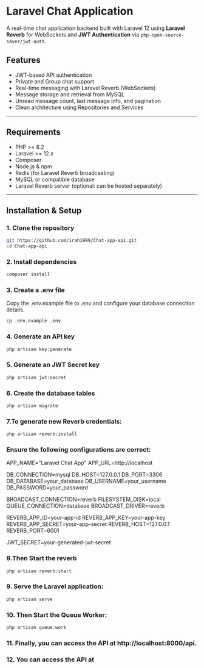 # Laravel Chat Application

A real-time chat application backend built with Laravel 12 using **Laravel Reverb** for WebSockets and **JWT Authentication** via `php-open-source-saver/jwt-auth`.

## Features

- JWT-based API authentication
- Private and Group chat support
- Real-time messaging with Laravel Reverb (WebSockets)
- Message storage and retrieval from MySQL
- Unread message count, last message info, and pagination
- Clean architecture using Repositories and Services

---

## Requirements

- PHP >= 8.2
- Laravel >= 12.x
- Composer
- Node.js & npm
- Redis (for Laravel Reverb broadcasting)
- MySQL or compatible database
- Laravel Reverb server (optional: can be hosted separately)

---

## Installation & Setup

### 1. Clone the repository

```bash
git https://github.com/irah1999/Chat-app-api.git
cd Chat-app-api
```

### 2. Install dependencies

```bash
composer install

```

### 3. Create a .env file

Copy the .env.example file to .env and configure your database connection details.

```bash
cp .env.example .env
```

### 4. Generate an API key

```bash
php artisan key:generate
```

### 5. Generate an JWT Secret key

```bash
php artisan jwt:secret
```

### 6. Create the database tables

```bash
php artisan migrate
```

### 7.To generate new Reverb credentials:

```bash
php artisan reverb:install
```

### Ensure the following configurations are correct:

APP_NAME="Laravel Chat App"
APP_URL=http://localhost

DB_CONNECTION=mysql
DB_HOST=127.0.0.1
DB_PORT=3306
DB_DATABASE=your_database
DB_USERNAME=your_username
DB_PASSWORD=your_password

BROADCAST_CONNECTION=reverb
FILESYSTEM_DISK=local
QUEUE_CONNECTION=database
BROADCAST_DRIVER=reverb

REVERB_APP_ID=your-app-id
REVERB_APP_KEY=your-app-key
REVERB_APP_SECRET=your-app-secret
REVERB_HOST=127.0.0.1
REVERB_PORT=6001

JWT_SECRET=your-generated-jwt-secret


### 8.Then Start the reverb

```bash
php artisan reverb:start
```

### 9. Serve the Laravel application:

```bash
php artisan serve
```

### 10. Then Start the Queue Worker:

```bash
php artisan queue:work
```

### 11. Finally, you can access the API at http://localhost:8000/api.

### 12. You can access the API at 